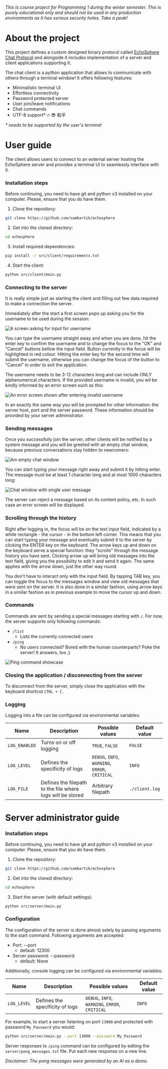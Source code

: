 _This is course project for Programming 1 during the winter semester. This is purely educational only and should not be used in any production environments as it has serious security holes. Take a peak!_

# About the project
This project defines a custom designed binary protocol called [EchoSphere Chat Protocol](protocol.md) and alongside it includes implementation of a server and client applications supporting it.

The chat client is a python application that allows to communicate with others through a terminal window! It offers following features:
- Minimalistic terminal UI
- Effortless connectivity
- Password protected server
- User join/leave notifications
- Chat commands
- UTF-8 support* 🔥 😎 和平

_* needs to be supported by the user's terminal_

# User guide

The client allows users to connect to an external server hosting the EchoSphere server and provides a terminal UI to seamlessly interface with it.

### Installation steps
Before continuing, you need to have git and python v3 installed on your computer. Please, ensure that you do have them.

1. Clone the repository: 
```bash
git clone https://github.com/sambartik/echosphere
```
2. Get into the cloned directory:
```bash
cd echosphere
```
3. Install required dependencies:
```bash
pip install -r src/client/requirements.txt
```
4. Start the client:
```bash
python src/client/main.py
```

### Connecting to the server
It is really simple just as starting the client and filling out few data required to make a connection the server.

Immediately after the start a first screen pops up asking you for the username to be used during the session:

![A screen asking for input for username](images/username_screen.png)

You can type the username straight away and when you are done, hit the enter key to confirm the username and to change the focus to the "OK" and "Cancel" buttons bellow the input field. Button currently in the focus will be highlighted in red colour. Hitting the enter key for the second time will submit the username, otherwise you can change the focus of the button to "Cancel" in order to exit the application.

The username needs to be 3-12 characters long and can include ONLY alphanumerical characters. If the provided username is invalid, you wil be kindly informed by an error screen such as this:

![An error screen shown after entering invalid username](images/username_error_screen.png)

In an exactly the same way you will be prompted for other information: the server host, port and the server password. These information should be provided by your server administrator.

### Sending messages
Once you successfully join the server, other clients will be notified by a system message and you will be greeted with an empty chat window, because previous conversations stay hidden to newcomers:

![Am empty chat window](images/empty_chat_window.png)

You can start typing your message right away and submit it by hitting enter. The message must be at least 1 character long and at most 1000 characters long:

![Chat window with single user message](images/message_chat_window.png)

The server can reject a message based on its content policy, etc. In such case an error screen will be displayed.

### Scrolling through the history
Right after logging in, the focus will be on the text input field, indicated by a white rectangle - the cursor - in the bottom left corner. This means that you can start typing your message and eventually submit it to the server by clicking the ENTER key on the keyboard. The arrow keys up and down on the keyboard serve a special function: they "scrolls" through the message history you have sent. Clicking arrow up will bring old messages into the text field, giving you the possibility to edit it and send it again. The same applies with the arrow down, just the other way round.

You don't have to interact only with the input field. By tapping TAB key, you can toggle the focus to the messages window and view old messages that were sent on the server. It is also done in a similar fashion, using arrow keys in a similar fashion as in previous example to move the cursor up and down.


### Commands
Commands are sent by sending a special messages starting with `/`. For now, the server supports only following commands:
- `/list`
  - Lists the currently connected users
- `/ping`
  - No users connected? Bored with the human counterparts? Poke the server! It answers, too ;)

![Ping command showcase](images/ping_chat_command.png)

### Closing the application / disconnecting from the server
To disconnect from the server, simply close the application with the keyboard shortcut `CTRL + C`.

### Logging
Logging into a file can be configured via environmental variables:

| Name          | Description                                                | Possible values                                 | Default value  |
|---------------|------------------------------------------------------------|-------------------------------------------------|----------------|
| `LOG_ENABLED` | Turns on or off logging                                    | `TRUE`, `FALSE`                                 | `FALSE`        |
| `LOG_LEVEL`   | Defines the specificity of logs                            | `DEBUG`, `INFO`, `WARNING`, `ERROR`, `CRITICAL` | `INFO`         |
| `LOG_FILE`    | Defines the filepath to the file where logs will be stored | Arbitrary filepath                              | `./client.log` |



# Server administrator guide
### Installation steps
Before continuing, you need to have git and python v3 installed on your computer. Please, ensure that you do have them.

1. Clone the repository: 
```bash
git clone https://github.com/sambartik/echosphere
```
2. Get into the cloned directory:
```bash
cd echosphere
```
3. Start the server (with default settings):
```bash
python src/server/main.py
```

### Configuration
The configuration of the server is done almost solely by passing arguments to the start command. Following arguments are accepted:
- Port: --port
  - default: 12300
- Server password: --password
  - default: None

Additionally, console logging can be configured via environmental variables:

| Name        | Description                     | Possible values                                 | Default value |
|-------------|---------------------------------|-------------------------------------------------|---------------|
| `LOG_LEVEL` | Defines the specificity of logs | `DEBUG`, `INFO`, `WARNING`, `ERROR`, `CRITICAL` | `INFO`        |

For example, to start a server listening on port `13000` and protected with password `My_Password` you would:
```bash
python src/server/main.py --port 13000 --password My_Password
```

Server responses to `/ping` command can be configured by editing the `server/pong_messages.txt` file. Put each new response on a new line. 

_Disclaimer: The pong messages were generated by an AI as a demo._
